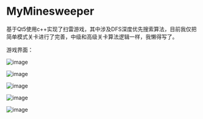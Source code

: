 # MyMinesweeper
基于Qt5使用c++实现了扫雷游戏，其中涉及DFS深度优先搜索算法，目前我仅把简单模式关卡进行了完善，中级和高级关卡算法逻辑一样，我懒得写了。

游戏界面：

![image](https://user-images.githubusercontent.com/44105723/215804475-f08cc46e-6eb7-44be-bd56-fed7cbb5b988.png)

![image](https://user-images.githubusercontent.com/44105723/215804668-50c347d6-4e43-4a7e-b1dc-31c8875334d2.png)

![image](https://user-images.githubusercontent.com/44105723/215804860-ee31cc39-2a2e-44b5-b5d0-ed954ed9457c.png)

![image](https://user-images.githubusercontent.com/44105723/215804945-31459cfd-2c39-4565-ae05-c8256b95c001.png)

![image](https://user-images.githubusercontent.com/44105723/215804356-92d771fc-682e-4151-b46b-c0da80ca8402.png)
